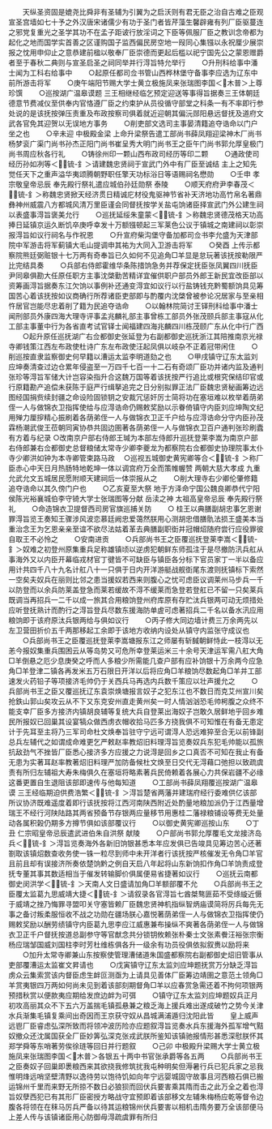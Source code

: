 <!-- { "loadSidebar": true } -->
　　天纵圣资固是媲尧比舜非有圣辅为引翼为之启沃则有君无臣之治自古难之臣观宣圣宫墙如七十予之外汉唐宋诸儒少有功于圣门者皆芹藻生馨辟雍有列厂臣驱蔓连之邪党复重光之圣学其功不在孟子距诐行放淫词之下臣等佩服厂臣之教训念帝都为起化之地而国学实首善之区谨购国子监西偏民房空地一叚同心集镪以永祝厘少展崇报之忱用申仰止之意恭建前楹以敬奉厂臣崇德而更起后槛以祀宁国先公之蒙恩赠爵者至于春秋二典则与宣圣启圣之祠同举并行淂旨特允举行
　　○升刑科给事中潘士闻为工科右给事中
　　○起原任都司佥书管山西桦林堡守备事李应选为辽东中前所游击将军
　　○庚午端阳节赐大学士黄立极施凤来张瑞图李国＜木普＞上尊珍馔
　　○巡按湖广温皋谟题  三王相继经临乞预定迎送等事得旨据奏三王体朝廷德意节费减仪至供奉内官恪遵厂臣之约束护从员役循守部堂之科条一有不率即行参处说的是该抚按弹压责重及布政按察司俱着就近迎朝其偏沅郧阳悬远督抚及道府文武各官免其迎贺以无误地方事务
　　○削吏部文选司主事晏清籍追夺诰命以门户坐之也
　　○辛未迎  中极殿金梁  上命升梁祭告遣工部尚书薛凤翔迎梁神木厂尚书杨梦衮广渠门尚书孙杰正阳门尚书崔呈秀大明门尚书王之臣午门尚书郭允厚皇极门尚书周应秋各行礼
　　○铸徐州印一颗山西布政司经历等印二颗
　　○通政使司经历孙如冽等＜锍-釒＞请建魏忠贤祠于宣武门外中有厂臣至诚结  主上之知先觉任天下之重声溢华夷颂腾朝野职任擎天功标浴日等语赐祠名懋勋
　　○壬申  孝宗敬皇帝忌辰  奉先殿行祭礼遣应城伯孙廷勋祭  泰陵
　　○顺天府府尹李春茂＜锍-釒＞称魏忠贤掀天经济贯日精诚庀材役鬼驱神节省补天济地功高竹帛名著鼎彝神州威震八方都城风清万里臣谨会同督抚按学关盐屯饷诸臣择宣武门外公建生祠以表盛事淂旨褒美允行
　　○巡抚延绥朱童蒙＜锍-釒＞称魏忠贤德茂格天功高捧日延镇京运久断饥卒庚呼幸发十万额镪顿起三军莱色公议于镇城之南建祠以彰崇报淂旨如议行祠名与作祝恩
　　○升宣府柴沟堡守备加都司佥书李允盛为天津部院中军游击将军蓟镇大毛山提调申其祐为大同入卫游击将军
　　○癸酉  上传示都察院熊廷弼赃银十七万两有奇奉旨已久如何不见追角□羊显是怠玩著该抚按勒限严比完结具奏
　　○兵部右侍郎霍维华条陈措饷急务并荐保定抚臣张凤翼四川抚臣尹同皋俱勘大任原任职方主事沈棨勤苦精详宜催供职户部员外郎王新民宜改臣部以资筹画淂旨据奏东江欠饷以事例补还通变淂宜如议行以行盐铸钱充黔蜀额饷具见筹国苦心着该抚按如议商确行所荐诸臣吏部即与酌覆内沈棨曾被参论况居家与至亲相忤居官岂能尽忠着削了籍为民追夺诰命
　　○以翰林院简讨王铎刑科给事中潘士闻刑部员外康四海大理寺评事孟兆麟礼部主事曾栋工部员外张茂颐兵部主事寇从化工部主事董中行为各省直考试官铎士闻福建四海兆麟四川栋茂颐广东从化中行广西
　　○起升原任巡抚湖广右佥都御史张延登为右副都御史巡抚浙江其陪推南京光禄寺卿钱策江西左布政使杜诗广东左布政使汪起凤俱以岐杂不正着冠带闲住
　　○削巡按直隶监察御史何早籍以漕运太监李明道劾之也
　　○甲戌镇守辽东太监刘应坤奏清查过边仓累年侵盗至一万四千七百一十二石有奇颂厂臣功并诸内监及通判张珍等淂旨军储大计岂容染指升合这魏万国等着该抚按严行追比或根究保结印官或行原籍勘产追偿未获陈于庭严行缉拏追完之日分别拟罪正法厂臣魏忠贤秘画筹边远图经国捐赀续封疆之命设险固锁钥之安裁冗惩奸厉士简将功在塞垣难以枚举着荫弟侄一人与做锦衣卫指挥使给与应淂诰命仍赐敕奖励以示眷倚镇守内臣刘应坤陶文纪用殚力厘摉精心振刷着各荫弟侄一人与做锦衣卫正千户给与应淂诰命分守内臣孙茂霖杨潮武俊王莅朝同寅协恭共固边圉著各荫弟侄一人与做锦衣卫百户通判张珍刷蠹有方着与纪录
○改南京户部右侍郎王瑊为本部左侍郎升巡抚登莱李嵩为南京户部右侍郎兼右佥都御史总督粮储太常寺少卿李夔龙为都察院右佥都御史协理院事太仆寺少卿洪如钟为本寺卿管束路马政
　○巡视五城御史黄宪卿等合＜锍-釒＞称厂臣赤心中天日月热肠特地乾坤一体以调宫府万全而策帷幄赞  两朝大慈大孝成  九重允武允文五城居民愿附顺天建祠后一体崇报从之
　　○削大理寺右少卿伦肇修籍追夺诰命以其久傍门户也
　　○乙亥夏至大祭  地于方泽命宁国公魏良卿恭代宁阳侯陈光裕襄城伯李守锜大学士张瑞图等分献  岳渎之神  太祖高皇帝忌辰  奉先殿行祭礼
　　○命造锦衣卫提督西司房官旗巡捕关防
　　○  桂王以典膳副胡忠事乞恩谢罪淂旨览王奏知王骤涉风波恋慕廷阙忠爱蔼然朕用心测胡忠借膳骩法损王盛美本当重治念王为乞恩亲亲至谊不欲尽法姑着革去典膳副职衘并冠帽炤随府尝行应役罪彼自取王不必怜之
　　○安南进贡
　　○兵部尚书王之臣覆巡抚登莱李嵩＜锍-釒＞奴难之初登州原集重兵足称雄镇顷以逆虏犯朝鲜东师孤注于是尽撤防汛兵舡从事海外又以内臣开幕临戎材官丁徤皆不可缺臣与镇臣各分标下官员家丁一半以备应用计共四千八十九名计舡八十一只俱于日内开洋游艇战舰衘尾东渡则抚镇标下索然一空矣夫奴兵在丽则比邻之患当援奴若西来则腹心之忧可虑臣议调莱州马步兵一千以防登而以余兵防莱盖登急而莱若缓故不淂不缓莱而急登若登舡已不留一只矣莱兵既调当再招兵一二千以成一旅其合用粮饷登州府库原有存贮汰兵银两可动无烦措处应听登抚熟计而酌行之淂旨登兵尽数东援海防单虗可虑著招兵二千名以备水汛应用粮饷即于该府原汰兵银两给与俱如议行
　　○丙子修大同边墙计费三万余两先以左卫营田折价五千两那移起工余即于该地方收纳内设处从镇守内监张守成议也
　　○兵部尚书王之臣覆巡抚登莱李嵩塘报东江之师屡有斩馘朝鲜恃此一枝淂以无恙今报奴集重兵围困云从等岛势又可危所幸登莱运米三十余号天津运军需八舡大角□羊倒悬之厄少息庚癸之呼而人多粮少所需能几查户部有应补饷银十万余两今应急角□羊登津二镇各再发米五万石限日开洋以后将应角□羊粮饷尽数起角□羊并工部速发火药铅子等项接济毛帅仍于关西兵马再选内兵数千策应以壮声援允之
　　○兵部尚书王之臣又覆巡抚辽东袁崇焕塘报言奴子之犯东江也不数日而克艾州宣川矣抢鉄山郭山矣攻云从不下又东克安州直走黄州矣一时人情汹汹恐毛帅枵腹之众终不能支幸厂臣多方接济内镇胡良辅等复统大兵自登莱出海奴子岂敢久居鲜地乎回乡难民所报奴已回巢其设宴犒众做西虏衣帽收拾马匹多方挠我俱不可知惟在有备无患定计于先耳至主将乃三军司命杜文焕奉旨驻守宁远可谓淂人恐远难猝至合无以前锋副总兵左辅代之如谓成命难更乞严敕赵率教炤旧料理淂旨览奏奴兵东犯毛帅能以孤旅抗敌劲气不挫皆厂臣悉心接济多方应援之力说淂是回乡之口真否不可知在我止有备无患为实著耳赵率教著炤旧料理严加防备候杜文焕至日交代无淂藉口弛担以致疏虞责有所归左辅祖大寿朱梅俱久在塞垣将略素著兵民倚赖着各展心力共保岩疆不必缘这番更置自生退阻该部即速传与他每知道
　　○工部尚书薛凤翔覆巡按湖广温皋谟  三王经临期迫供费浩繁＜锍-釒＞淂旨楚省两藩并建瑞府经行委难供亿该部所议协济既难遥度着即行该抚按将江西河南陕西附近处酌量地粮加派仍于江西量增瑞王不经行河陕陆路其两省预备节存银两应量移节用惠桂二藩禄粮铺设等费无处量动各属积榖仍期多方撙节俱如该部覆议行
　　○以御史黄宪卿巡按山东
　　○丁丑  仁宗昭皇帝忌辰遣武进伯朱自洪祭  献陵
　　○户部尚书郭允厚覆毛文龙接济岛兵＜锍-釒＞淂旨览奏海外各新旧饷银甚悉本年应发俱已告竣具见筹边苦心还著劄取该镇炤数查收务使一铢一粒尽到师中未开洋者行该抚按严核催发无令角□羊官且前且却有误接济所奏依楚饷黔之例自天启八年起将山东新饷扣作角□羊饷责成登抚专董其事其数适相当于催发转输脚价俱属便易省捷著如议行
　　○巡抚云南都御史闵洪学＜锍-釒＞天南人文日盛请加角□羊额部覆不允
　　○兵部尚书王之臣覆太监葛九思威靖大捷＜锍-釒＞请叙录各官淂旨七酋桀骜匪茹不受绦縼近慑于威靖之挫乃悔罪寻盟叩关守塞皆赖厂臣魏忠贤神机指纵智炳庙谟简将厉兵每先无事之备讨叛柔服恒收不战之功勋在疆场朕心嘉悦著荫弟侄一人与做锦衣卫指挥使仍赐敕奖励以酬劳绩镇守内臣葛九思李应江威惠兼布操纵不爽著各荫弟侄一人与做锦衣卫正千户督抚按道总副参守等官猷念共分锁钥攸赖张朴秦士文张素餋汪裕张宗衡杨应瑞邹国威刘国柱李时芳杜维栋俱各升一级余有功员役俱依拟叙赉以励将来
　　○加升太常寺卿兼山东按察使管理漕储道朱国盛都察院右副都御史炤旧管事从吏部覆漕运太监崔文昇请也
　　○戊寅镇守辽东太监刘应坤题抚赏万分缺乏淂旨虏众云集索赏该内督臣虑生衅叵测亟为上请具见善体厂臣筹边靖圉之意范土领角□羊赏夷银四万两如何尚未见到着该部刻期督角□羊以应春赏急需还着不拘何项银两预措秋赏以便款夷应期给发庶边衅为可弭
　　○镇守辽东太监刘应坤题奴兵正月初攻高丽其众不下五六万盖揣毛镇孤悬兼之粮乏海上援兵难出遂成破竹之势今关津水兵渐集毛镇复乘间出奇因而王京获守奴从昌城满浦遁归沈阳此皆
　　皇上威声远鬯厂臣睿虑弘深所致而将领冲波历险亦应题叙淂旨览奏水兵东援海外孤军增气黠奴撤众还沈属国获全厂臣妙筭弘深克张戎武朕所鉴知该镇驰报情形甚悉深慰朕怀其郑学舜等东哨著劳俟徐琏等回日并行题叙
　　○己卯  中极殿升梁赐大学士黄立极施凤来张瑞图李国＜木普＞各银五十两中书官张承爵等各五两
　　○兵部尚书王之臣奏奴子回巢即褁粮西来其欲挠我修筑扰我屯种明矣但溽暑行兵已犯兵家之忌我惟明烽远哨坚壁清野以逸待劳以饱待饥如向年宁远婴城固守故事且河西粮石俱已搬运锦州千里而来野无所掠不数日必狼狈而回伏兵要害乘其隋而击之此万全之着也淂旨奴孽西犯已有其形厂臣密授方略战守宜预即着该部移文左辅朱梅杨应乾等督令边腹各将领在在秣马厉兵严备以待其运粮锦州伏兵要害以相机击隋务要万全该部便马上差人传与该镇诸臣用心防御毋淂疏虞罪有所归
